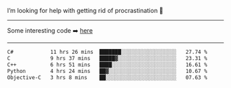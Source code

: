 I’m looking for help with getting rid of procrastination 🤔

-----

Some interesting code :arrow_right: [here](https://github.com/zhen8838/playground)

-----

<!--START_SECTION:waka-->

```txt
C#            11 hrs 26 mins  ███████░░░░░░░░░░░░░░░░░░   27.74 %
C             9 hrs 37 mins   █████▓░░░░░░░░░░░░░░░░░░░   23.31 %
C++           6 hrs 51 mins   ████░░░░░░░░░░░░░░░░░░░░░   16.61 %
Python        4 hrs 24 mins   ██▓░░░░░░░░░░░░░░░░░░░░░░   10.67 %
Objective-C   3 hrs 8 mins    ██░░░░░░░░░░░░░░░░░░░░░░░   07.63 %
```

<!--END_SECTION:waka-->

<!--
**zhen8838/zhen8838** is a ✨ _special_ ✨ repository because its `README.md` (this file) appears on your GitHub profile.

Here are some ideas to get you started:

- 🔭 I’m currently working on ...
- 🌱 I’m currently learning ...
- 👯 I’m looking to collaborate on ...
 ...
- 💬 Ask me about ...
- 📫 How to reach me: ...
- 😄 Pronouns: ...
- ⚡ Fun fact: ...
-->
